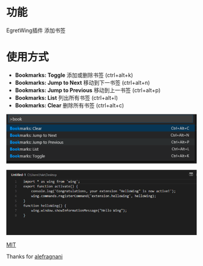 # 功能

EgretWing插件 添加书签

# 使用方式

* **Bookmarks: Toggle** 添加或删除书签 (ctrl+alt+k)
* **Bookmarks: Jump to Next** 移动到下一书签 (ctrl+alt+n)
* **Bookmarks: Jump to Previous**  移动到上一书签 (ctrl+alt+p)
* **Bookmarks: List** 列出所有书签 (ctrl+alt+l)
* **Bookmarks: Clear** 删除所有书签 (ctrl+alt+c)

![Commands](images/bookmarks-commands.png)

![Commands](images/bookmarks-list.gif)

[MIT](LICENSE.md)

Thanks for [alefragnani](https://github.com/alefragnani/vscode-bookmarks)
